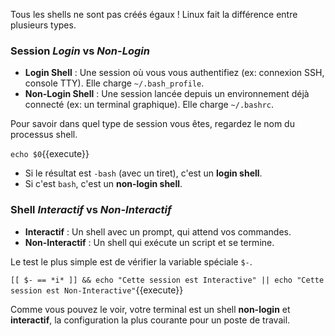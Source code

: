 Tous les shells ne sont pas créés égaux ! Linux fait la différence entre plusieurs types.

### Session *Login* vs *Non-Login*

-   **Login Shell** : Une session où vous vous authentifiez (ex: connexion SSH, console TTY). Elle charge `~/.bash_profile`.
-   **Non-Login Shell** : Une session lancée depuis un environnement déjà connecté (ex: un terminal graphique). Elle charge `~/.bashrc`.

Pour savoir dans quel type de session vous êtes, regardez le nom du processus shell.

`echo $0`{{execute}}

-   Si le résultat est `-bash` (avec un tiret), c'est un **login shell**.
-   Si c'est `bash`, c'est un **non-login shell**.

### Shell *Interactif* vs *Non-Interactif*

-   **Interactif** : Un shell avec un prompt, qui attend vos commandes.
-   **Non-Interactif** : Un shell qui exécute un script et se termine.

Le test le plus simple est de vérifier la variable spéciale `$-`.

`[[ $- == *i* ]] && echo "Cette session est Interactive" || echo "Cette session est Non-Interactive"`{{execute}}

Comme vous pouvez le voir, votre terminal est un shell **non-login** et **interactif**, la configuration la plus courante pour un poste de travail.